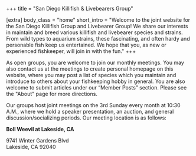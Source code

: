 +++
title = "San Diego Killifish & Livebearers Group"

[extra]
body_class = "home"
short_intro = "Welcome to the joint website for the San Diego Killifish Group and Livebearer Group! We share our interests in maintain and breed various killifish and livebearer species and strains. From wild types to aquarium strains, these fascinating, and often hardy and personable fish keep us entertained. We hope that you, as new or experienced fishkeeper, will join in with the fun."
+++

As open groups, you are welcome to join our monthly meetings. You may also contact us at the meetings to create personal homepage on this website, where you may post a list of species which you maintain and introduce to others about your fishkeeping hobby in general.
You are also welcome to submit articles under our “Member Posts” section. Please see the "About" page for more directions.

Our groups host joint meetings on the 3rd Sunday every month at 10:30 A.M., where we hold a speaker presentation, an auction, and general discussion/socializing periods. Our meeting location is as follows:

**Boll Weevil at Lakeside, CA**

9741 Winter Gardens Blvd  
Lakeside, CA 92040  

<script>
  function initMap() {
    const location = { lat: 32.85515, lng: -116.93069 };
    const map = new google.maps.Map(document.getElementById("google-map"), {
      zoom: 15,
      center: location,
    });
    const marker = new google.maps.Marker({
      position: location,
      map: map,
    });
  }
</script>

<div id="google-map"></div>

<script async
    src="https://maps.googleapis.com/maps/api/js?key=AIzaSyAc83juZfJRTp4e-GXBEHVkw5eKq1_-2uY&callback=initMap">
</script>
